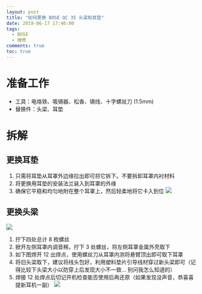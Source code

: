 ```yaml
---
layout: post
title: "如何更换 BOSE QC 35 头梁和耳垫"
date: 2019-06-17 17:46:00
tags:
  - BOSE
  - 维修
comments: true
toc: true
---
```


# 准备工作
- 工具：电烙铁、吸锡器、松香、锡线、十字螺丝刀 (1.5mm)
- 替换件：头梁、耳垫

# 拆解

## 更换耳垫
1. 只需将耳垫从耳罩外边缘拉出即可将它拆下。不要拆卸耳罩内衬材料
2. 将更换用耳垫的安装法兰装入到耳罩的外缘
3. 确保它平稳和均匀地附在整个耳罩上，然后轻柔地将它卡入到位
![](/images/2019-06-17-QC35-headband-and-earpads-replacement/earpads-replacement.png)

## 更换头梁
![](/images/2019-06-17-QC35-headband-and-earpads-replacement/QC35.png)
1. 拧下四处总计 8 枚螺丝
2. 掀开左侧耳罩内调音棉，拧下 3 处螺丝，将左侧耳罩金属外壳取下
3. 如下图焊开 12 出焊点，使用螺丝刀从耳罩内测将悬臂顶出即可取下耳罩
4. 将旧头梁取下，建议将线头包好，利用塑料垫片引导线材穿过新头梁即可（记得比较下头梁大小以防穿上后发现大小不一致... 别问我怎么知道的）
5. 焊接 12 处焊点后切记开机检查能否使用后再还原（如果发现没声音，恭喜喜提新耳机一副）
![](/images/2019-06-17-QC35-headband-and-earpads-replacement/wiring-diagram.svg)
